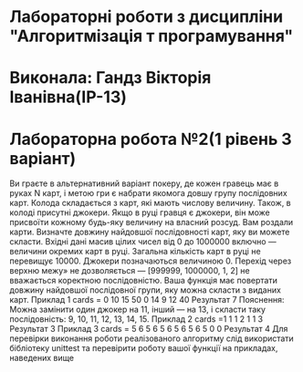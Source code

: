 # Лабораторні роботи з дисципліни "Алгоритмізація т програмування"
# Виконала: Гандз Вікторія Іванівна(ІР-13)
# Лабораторна робота №2(1 рівень 3 варіант)
Ви граєте в альтернативний варiант покеру, де кожен гравець має в руках N карт, i метою гри
є набрати якомога довшу групу послiдовних карт. Колода складається з карт, якi мають
числову величину. Також, в колодi присутнi джокери. Якщо в руцi гравця є джокери, вiн
може присвоїти кожному будь-яку величину на власний розсуд. Вам роздали карти. Визначте
довжину найдовшої послiдовностi карт, яку ви можете скласти.
Вхiднi данi масив цiлих чисел вiд 0 до 1000000 включно — величини окремих карт в руцi.
Загальна кiлькiсть карт в руцi не перевищує 10000. Джокери позначаються величиною 0.
Перехiд через верхню межу» не дозволяється — [999999, 1000000, 1, 2] не вважається
коректною послiдовнiстю.
Ваша функція має повертати довжину найдовшої послiдовної групи, яку можна скласти з
виданих карт.
Приклад 1 cards = 0 10 15 50 0 14 9 12 40
Результат 7 Пояснення: Можна замiнити один джокер на 11, iнший — на 13, i скласти таку
послiдовнiсть: 9, 10, 11, 12, 13, 14, 15.
Приклад 2 cards =1 1 1 2 1 1 3 Результат 3
Приклад 3 cards = 5 6 5 6 5 6 5 6 5 6 5 0 0 Результат 4
Для перевірки виконання роботи реалізованого алгоритму слід використати
бібліотеку unittest та перевірити роботу вашої функції на прикладах, наведених вище